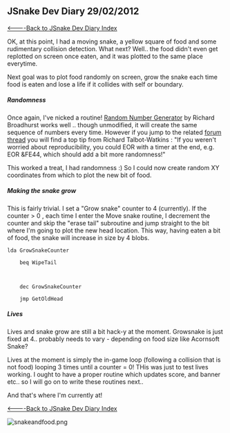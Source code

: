 ## JSnake Dev Diary 29/02/2012

[&lt;----Back to JSnake Dev Diary Index](JSnakeDevDiary "wikilink")

OK, at this point, I had a moving snake, a yellow square of food and some rudimentary collision detection. What next? Well.. the food didn't even get replotted on screen once eaten, and it was plotted to the same place everytime.

Next goal was to plot food randomly on screen, grow the snake each time food is eaten and lose a life if it collides with self or boundary.

##### Randomness

Once again, I've nicked a routine! [Random Number Generator](http://www.retrosoftware.co.uk/wiki/index.php/Random_number_generator_%28very_fast_-_very_basic%29) by Richard Broadhurst works well .. though unmodified, it will create the same sequence of numbers every time. However if you jump to the related [forum thread](http://www.retrosoftware.co.uk/forum/viewtopic.php?f=73&t=640) you will find a top tip from Richard Talbot-Watkins : "If you weren't worried about reproducibility, you could EOR with a timer at the end, e.g. EOR &FE44, which should add a bit more randomness!"

This worked a treat, I had randomness :) So I could now create random XY coordinates from which to plot the new bit of food.

##### Making the snake grow

This is fairly trivial. I set a "Grow snake" counter to 4 (currently). If the counter &gt; 0 , each time I enter the Move snake routine, I decrement the counter and skip the "erase tail" subroutine and jump straight to the bit where I'm going to plot the new head location. This way, having eaten a bit of food, the snake will increase in size by 4 blobs.

<tt>

    lda GrowSnakeCounter

        beq WipeTail



        dec GrowSnakeCounter

        jmp GetOldHead

</tt>

##### Lives

Lives and snake grow are still a bit hack-y at the moment. Growsnake is just fixed at 4.. probably needs to vary - depending on food size like Acornsoft Snake?

Lives at the moment is simply the in-game loop (following a collision that is not food) looping 3 times until a counter = 0! THis was just to test lives working. I ought to have a proper routine which updates score, and banner etc.. so I will go on to write these routines next..

And that's where I'm currently at!

[&lt;----Back to JSnake Dev Diary Index](JSnakeDevDiary "wikilink")

![](../../retrosoftwarecouk_wiki-20160918-wikidump/images/snakeandfood.png "snakeandfood.png")
